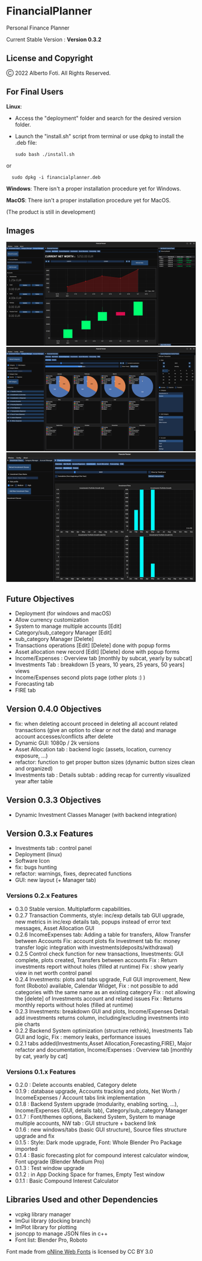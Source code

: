 # FinancialPlanner
Personal Finance Planner <br>

Current Stable Version : **Version 0.3.2**

## License and Copyright
Ⓒ 2022 Alberto Foti. All Rights Reserved.

## For Final Users
**Linux**:
- Access the "deployment" folder and search for the desired version folder.
- Launch the "install.sh" script from terminal or use dpkg to install the .deb file:


      sudo bash ./install.sh

or

      sudo dpkg -i financialplanner.deb
      
      
**Windows**: There isn't a proper installation procedure yet for Windows.

**MacOS**: There isn't a proper installation procedure yet for MacOS.

(The product is still in development)

## Images
![alt text](./images/unknown_019.png)
![alt text](./images/unknown_020.png)
![alt text](./images/unknown_021.png)


## Future Objectives
- Deployment (for windows and macOS)
- Allow currency customization
- System to manage multiple accounts [Edit]
- Category/sub_category Manager [Edit]
- sub_category Manager [Delete]
- Transactions operations [Edit] [Delete] done with popup forms
- Asset allocation new record [Edit] [Delete] done with popup forms
- Income/Expenses : Overview tab [monthly by subcat, yearly by subcat]
- Investments Tab : breakdown [5 years, 10 years, 25 years, 50 years] views
- Income/Expenses second plots page (other plots :) )
- Forecasting tab
- FIRE tab

## Version 0.4.0 Objectives
- fix: when deleting account proceed in deleting all account related transactions (give an option to clear or not the data) and manage account accesses/conflicts after delete
- Dynamic GUI: 1080p / 2k versions
- Asset Allocation tab : backend logic (assets, location, currency exposure, ...)
- refactor: function to get proper button sizes (dynamic button sizes clean and organized)
- Investments tab : Details subtab : adding recap for currently visualized year after table

## Version 0.3.3 Objectives
- Dynamic Investment Classes Manager (with backend integration)

## Version 0.3.x Features
- Investments tab : control panel
- Deployment (linux)
- Software Icon
- fix: bugs hunting
- refactor: warnings, fixes, deprecated functions
- GUI: new layout (+ Manager tab)

### Versions 0.2.x Features
- 0.3.0 Stable version. Multiplatform capabilities.
- 0.2.7 Transaction Comments, style: inc/exp details tab GUI upgrade, new metrics in inc/exp details tab, popups instead of error text messages, Asset Allocation GUI
- 0.2.6 IncomeExpenses tab: Adding a table for transfers, Allow Transfer between Accounts
  Fix: account plots fix
  Investment tab fix: money transfer logic integration with investments(deposits/withdrawal)
- 0.2.5 Control check function for new transactions, Investments: GUI complete, plots created, Transfers between accounts
  Fix : Return investments report without holes (filled at runtime)
  Fix : show yearly view in net worth control panel
- 0.2.4 Investments: plots and tabs upgrade, Full GUI improvement, New font (Roboto) available, Calendar Widget,
  Fix : not possible to add categories with the same name as an existing category
  Fix : not allowing the [delete] of Investments account and related issues
  Fix : Returns monthly reports without holes (filled at runtime)
- 0.2.3 Investments: breakdown GUI and plots, Income/Expenses Detail: add investments returns column, including/excluding investments into pie charts
- 0.2.2 Backend System optimization (structure rethink), Investments Tab GUI and logic, Fix : memory leaks, performance issues
- 0.2.1 tabs added(Investments,Asset Allocation,Forecasting,FIRE), Major refactor and documentation, Income/Expenses : Overview tab [monthly by cat, yearly by cat]

### Versions 0.1.x Features
- 0.2.0 : Delete accounts enabled, Category delete
- 0.1.9 : database upgrade, Accounts tracking and plots, Net Worth / IncomeExpenses / Account tabs link implementation
- 0.1.8 : Backend System upgrade (modularity, enabling sorting, ...), Income/Expenses (GUI, details tab), Category/sub_category Manager
- 0.1.7 : Font/themes options, Backend System, System to manage multiple accounts, NW tab : GUI structure + backend link
- 0.1.6 : new windows/tabs (basic GUI structure), Source files structure upgrade and fix
- 0.1.5 : Style: Dark mode upgrade, Font: Whole Blender Pro Package imported
- 0.1.4 : Basic forecasting plot for compound interest calculator window, Font upgrade (Blender Medium Pro)
- 0.1.3 : Test window upgrade
- 0.1.2 : in App Docking Space for frames, Empty Test window
- 0.1.1 : Basic Compound Interest Calculator

## Libraries Used and other Dependencies
- vcpkg library manager <br>
- ImGui library (docking branch)
- ImPlot library for plotting
- jsoncpp to manage JSON files in c++
- Font list: Blender Pro, Roboto<br>
<div>Font made from <a href="http://www.onlinewebfonts.com">oNline Web Fonts</a> is licensed by CC BY 3.0</div>
